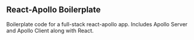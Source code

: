 ## React-Apollo Boilerplate

Boilerplate code for a full-stack react-apollo app. Includes Apollo Server and Apollo Client along with React.